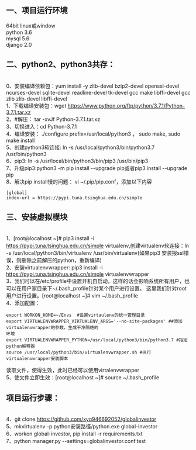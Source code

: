## 一、项目运行环境
64bit linux或window
<br>python 3.6
<br>mysql 5.6
<br>django 2.0

## 二、python2、python3共存：
<br>0、安装编译依赖包：yum install -y zlib-devel bzip2-devel openssl-devel ncurses-devel sqlite-devel readline-devel tk-devel gcc make libffi-devel gcc zlib zlib-devel libffi-devel
<br>1、下载编译安装包：wget https://www.python.org/ftp/python/3.7.1/Python-3.7.1.tar.xz
<br>2、#解压： tar -xvJf  Python-3.7.1.tar.xz
<br>3、切换进入：cd Python-3.7.1
<br>4、编译安装： ./configure prefix=/usr/local/python3  ， sudo make, sudo make install
<br>5、创建python3软连接: ln -s /usr/local/python3/bin/python3.7 /usr/bin/python3
<br>6、pip3: ln -s /usr/local/bin/python3/bin/pip3  /usr/bin/pip3
<br>7、升级pip3:python3 -m pip install --upgrade pip或者pip3 install --upgrade pip
<br>8、解决pip install慢的问题： vi ~/.pip/pip.conf，添加以下内容
```
[global]
index-url = https://pypi.tuna.tsinghua.edu.cn/simple
```

## 三、安装虚拟模块
<br>1、[root@localhost ~]# pip3 install -i https://pypi.tuna.tsinghua.edu.cn/simple virtualenv,创建virtualenv软连接：ln -s /usr/local/python3/bin/virtualenv /usr/bin/virtualenv(如果pip3 安装报ssl错误，则删除之前解压的python，重新编译)
<br>2、安装virtualenvwrapper:
    pip3 install -i https://pypi.tuna.tsinghua.edu.cn/simple virtualenvwrapper
<br>3、我们可以在/etc/profile中设置开机自启动，这样的话会影响系统所有用户，也可以在用户家目录下~/.bash_profile针对某个用户进行设置。
这里我们针对root用户进行设置。[root@localhost ~]# vim ~/.bash_profile
<br>4、添加配置：

```
export WORKON_HOME=~/Envs  #设置virtaulenv的统一管理目录
export VIRTUALENVWRAPPER_VIRTUALENV_ARGS='--no-site-packages' ##添加virtualenvwrapper的参数，生成干净隔绝的
环境
export VIRTUALENVWRAPPER_PYTHON=/usr/local/python3/bin/python3.7 #指定python解释器
source /usr/local/python3/bin/virtualenvwrapper.sh #执行virtualenvwrapper安装脚本
```

读取文件，使得生效，此时已经可以使用virtalenvwrapper
<br>5、使文件立即生效：[root@localhost ~]# source  ~/.bash_profile

## 项目运行步骤：

<br>   4、git clone https://github.com/xyq946692052/globalinvestor
<br>  5、mkvirtualenv -p python安装路径/python.exe global-investor
<br>  6、workon global-investor, pip install -r requirements.txt
<br>7、python manager.py --settings=globalinvestor.conf.test